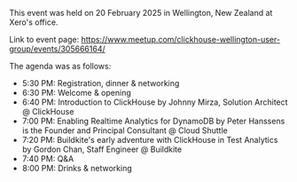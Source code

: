 This event was held on 20 February 2025 in Wellington, New Zealand at Xero's office.

Link to event page: https://www.meetup.com/clickhouse-wellington-user-group/events/305666164/

The agenda was as follows:
* 5:30 PM: Registration, dinner & networking
* 6:30 PM: Welcome & opening
* 6:40 PM: Introduction to ClickHouse by Johnny Mirza, Solution Architect @ ClickHouse
* 7:00 PM: Enabling Realtime Analytics for DynamoDB by Peter Hanssens is the Founder and Principal Consultant @ Cloud Shuttle
* 7:20 PM: Buildkite's early adventure with ClickHouse in Test Analytics by Gordon Chan, Staff Engineer @ Buildkite
* 7:40 PM: Q&A
* 8:00 PM: Drinks & networking
